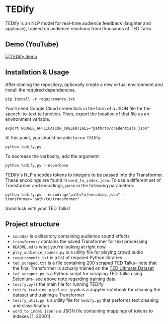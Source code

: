 # TEDify

TEDify is an NLP model for real-time audience feedback (laughter and applause), trained on audience reactions from thousands of TED Talks.

## Demo (YouTube)

[![TEDify demo](http://img.youtube.com/vi/VbxxvNJfpQY/0.jpg)](https://www.youtube.com/watch?v=VbxxvNJfpQY "TEDify demo")

## Installation & Usage

After cloning the repository, optionally create a new virtual environment and install the required dependencies.
```
pip install -r requirements.txt
```
You'll need Google Cloud credentials in the form of a JSON file for the speech-to-text to function. Then, export the location of that file as an environment variable.
```
export GOOGLE_APPLICATION_CREDENTIALS="path/to/credentials.json"
```
At this point, you should be able to run TEDify:
```
python tedify.py
```
To decrease the verbosity, add the argument:
```
python tedify.py --noverbose
```
TEDify's NLP encodes tokens to integers to be passed into the Transformer. These encodings are found in `word_to_index.json`. To use a different set of Transformer and encodings, pass in the following parameters:
```
python tedify.py --encoding="path/to/encoding.json" --transformer="path/to/transformer"
```
Good luck with your TED Talks!

## Project structure

* `sounds/` is a directory containing audience sound effects
* `transformer/` contains the saved Transformer for text processing
* `README.md` is what you're looking at right now
* `play_audience_sounds.py` is a utility file for playing crowd audio
* `requirements.txt` is a list of required Python libraries
* `ted_scraped.txt` is a file containing 200 scraped TED Talks– note that the final Transformer is actually trained on the [TED Ultimate Dataset](https://www.kaggle.com/miguelcorraljr/ted-ultimate-dataset)
* `ted_scraper.py` is a Python script for scraping TED Talks using Selenium– see above note regarding training data
* `tedify.py` is the main file for running TEDify
* `tedify_training_pipeline.ipynb` is a Jupyter notebook for cleaning the dataset and training a Transformer
* `tedify_util.py` is a utility file for `tedify.py` that performs text cleaning and classification
* `word_to_index.json` is a JSON file containing mappings of tokens to indexes [1, 20001]
